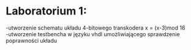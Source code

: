 # Laboratorium 1:
 -utworzenie schematu układu 4-bitowego transkodera x = (x-3)mod 16  
 -utworzenie testbencha w języku vhdl umożliwiającego sprawdzenie poprawności układu
